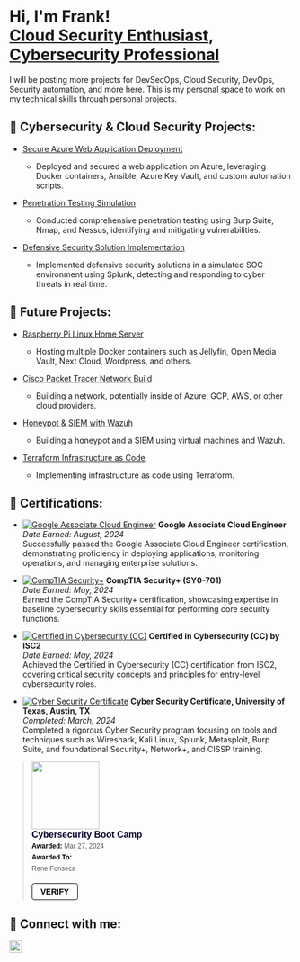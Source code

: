 <h1>Hi, I'm Frank! <br/><a href="https://github.com/YOUR_GITHUB_PROFILE">Cloud Security Enthusiast</a>, <a href="https://www.linkedin.com/in/YOUR_LINKEDIN_PROFILE/">Cybersecurity Professional</a></h1>

I will be posting more projects for DevSecOps, Cloud Security, DevOps, Security automation, and more here. This is my personal space to work on my technical skills through personal projects.

<h2>🔧 Cybersecurity & Cloud Security Projects:</h2>

- [Secure Azure Web Application Deployment](https://github.com/FrankFonseca21/LABURL)
  - Deployed and secured a web application on Azure, leveraging Docker containers, Ansible, Azure Key Vault, and custom automation scripts.
  
- [Penetration Testing Simulation](https://github.com/FrankFonseca21/LABURL)
  - Conducted comprehensive penetration testing using Burp Suite, Nmap, and Nessus, identifying and mitigating vulnerabilities.
  
- [Defensive Security Solution Implementation](https://github.com/FrankFonseca21/LABURL)
  - Implemented defensive security solutions in a simulated SOC environment using Splunk, detecting and responding to cyber threats in real time.

<h2>🔧 Future Projects:</h2>

- [Raspberry Pi Linux Home Server](https://github.com/FrankFonseca21/LABURL)
  - Hosting multiple Docker containers such as Jellyfin, Open Media Vault, Next Cloud, Wordpress, and others.
  
- [Cisco Packet Tracer Network Build](https://github.com/FrankFonseca21/LABURL)
  - Building a network, potentially inside of Azure, GCP, AWS, or other cloud providers.
  
- [Honeypot & SIEM with Wazuh](https://github.com/FrankFonseca21/LABURL)
  - Building a honeypot and a SIEM using virtual machines and Wazuh.
  
- [Terraform Infrastructure as Code](https://github.com/FrankFonseca21/LABURL)
  - Implementing infrastructure as code using Terraform.

<h2>📜 Certifications:</h2>

- [![Google Associate Cloud Engineer](IMAGE_URL)](https://www.credly.com/badges/YOUR_GOOGLE_CLOUD_ENGINEER_LINK) **Google Associate Cloud Engineer**  
  *Date Earned: August, 2024*  
  Successfully passed the Google Associate Cloud Engineer certification, demonstrating proficiency in deploying applications, monitoring operations, and managing enterprise solutions.

- [![CompTIA Security+](IMAGE_URL)](https://www.credly.com/badges/YOUR_SECURITY_PLUS_LINK) **CompTIA Security+ (SY0-701)**  
  *Date Earned: May, 2024*  
  Earned the CompTIA Security+ certification, showcasing expertise in baseline cybersecurity skills essential for performing core security functions.

- [![Certified in Cybersecurity (CC)](IMAGE_URL)](https://www.credly.com/badges/YOUR_CC_BY_ISC2_LINK) **Certified in Cybersecurity (CC) by ISC2**  
  *Date Earned: May, 2024*  
  Achieved the Certified in Cybersecurity (CC) certification from ISC2, covering critical security concepts and principles for entry-level cybersecurity roles.

- [![Cyber Security Certificate](IMAGE_URL)](YOUR_UT_CERTIFICATE_LINK) **Cyber Security Certificate, University of Texas, Austin, TX**  
  *Completed: March, 2024*  
  Completed a rigorous Cyber Security program focusing on tools and techniques such as Wireshark, Kali Linux, Splunk, Metasploit, Burp Suite, and foundational Security+, Network+, and CISSP training.

<blockquote class="badgr-badge" style="font-family: Helvetica, Roboto, &quot;Segoe UI&quot;, Calibri, sans-serif;"><a href="https://api.badgr.io/public/assertions/q7iU6Ux5TP6En2Z0a1pMLQ?identity__email=frankfonseca21%40gmail.com"><img width="120px" height="120px" src="https://api.badgr.io/public/assertions/q7iU6Ux5TP6En2Z0a1pMLQ/image"></a><p class="badgr-badge-name" style="hyphens: auto; overflow-wrap: break-word; word-wrap: break-word; margin: 0; font-size: 16px; font-weight: 600; font-style: normal; font-stretch: normal; line-height: 1.25; letter-spacing: normal; text-align: left; color: #05012c;">Cybersecurity Boot Camp</p><p class="badgr-badge-date" style="margin: 0; font-size: 12px; font-style: normal; font-stretch: normal; line-height: 1.67; letter-spacing: normal; text-align: left; color: #555555;"><strong style="font-size: 12px; font-weight: bold; font-style: normal; font-stretch: normal; line-height: 1.67; letter-spacing: normal; text-align: left; color: #000;">Awarded: </strong>Mar 27, 2024</p><p class="badgr-badge-recipient" style="margin: 0; font-size: 12px; font-style: normal; font-stretch: normal; line-height: 1.67; letter-spacing: normal; text-align: left; color: #555555;"><strong style="font-size: 12px; font-weight: bold; font-style: normal; font-stretch: normal; line-height: 1.67; letter-spacing: normal; text-align: left; color: #000;">Awarded To: </strong><span style="display: block;"> Rene Fonseca</span></p><p style="margin: 16px 0; padding: 0;"><a class="badgr-badge-verify" target="_blank" href="https://badgecheck.io?url=https%3A%2F%2Fapi.badgr.io%2Fpublic%2Fassertions%2Fq7iU6Ux5TP6En2Z0a1pMLQ%3Fidentity__email%3Dfrankfonseca21%2540gmail.com&amp;identity__email=frankfonseca21%40gmail.com" style="box-sizing: content-box; display: flex; align-items: center; justify-content: center; margin: 0; font-size:14px; font-weight: bold; width: 48px; height: 16px; border-radius: 4px; border: solid 1px black; text-decoration: none; padding: 6px 16px; margin: 16px 0; color: black;">VERIFY</a></p><script async="async" src="https://utexas.badgr.com/assets/widgets.bundle.js"></script></blockquote>


<h2>🤳 Connect with me:</h2>

[<img align="left" alt="FrankFonseca21 | LinkedIn" width="22px" src="https://cdn.jsdelivr.net/npm/simple-icons@v3/icons/linkedin.svg" />][linkedin]

[linkedin]: https://linkedin.com/in/frankfonseca21

<!--
**FrankFonseca21/FrankFonseca21** is a ✨ _special_ ✨ repository because its `README.md` (this file) appears on your GitHub profile.
-->
